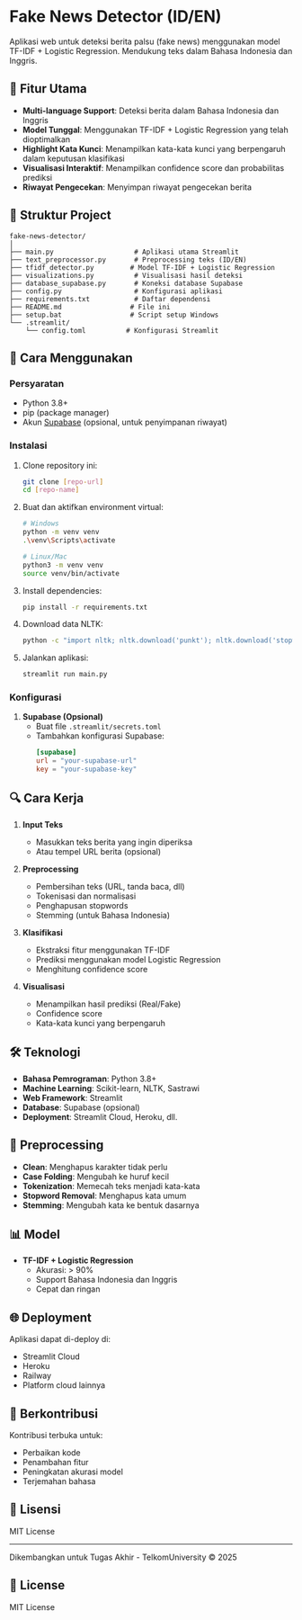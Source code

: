 # Fake News Detector (ID/EN)

Aplikasi web untuk deteksi berita palsu (fake news) menggunakan model TF-IDF + Logistic Regression. Mendukung teks dalam Bahasa Indonesia dan Inggris.

## 🌟 Fitur Utama

- **Multi-language Support**: Deteksi berita dalam Bahasa Indonesia dan Inggris
- **Model Tunggal**: Menggunakan TF-IDF + Logistic Regression yang telah dioptimalkan
- **Highlight Kata Kunci**: Menampilkan kata-kata kunci yang berpengaruh dalam keputusan klasifikasi
- **Visualisasi Interaktif**: Menampilkan confidence score dan probabilitas prediksi
- **Riwayat Pengecekan**: Menyimpan riwayat pengecekan berita

## 📁 Struktur Project

```
fake-news-detector/
│
├── main.py                    # Aplikasi utama Streamlit
├── text_preprocessor.py       # Preprocessing teks (ID/EN)
├── tfidf_detector.py         # Model TF-IDF + Logistic Regression
├── visualizations.py          # Visualisasi hasil deteksi
├── database_supabase.py       # Koneksi database Supabase
├── config.py                  # Konfigurasi aplikasi
├── requirements.txt           # Daftar dependensi
├── README.md                 # File ini
├── setup.bat                 # Script setup Windows
└── .streamlit/
    └── config.toml          # Konfigurasi Streamlit
```

## 🚀 Cara Menggunakan

### Persyaratan
- Python 3.8+
- pip (package manager)
- Akun [Supabase](https://supabase.com) (opsional, untuk penyimpanan riwayat)

### Instalasi

1. Clone repository ini:
   ```bash
   git clone [repo-url]
   cd [repo-name]
   ```

2. Buat dan aktifkan environment virtual:
   ```bash
   # Windows
   python -m venv venv
   .\venv\Scripts\activate
   
   # Linux/Mac
   python3 -m venv venv
   source venv/bin/activate
   ```

3. Install dependencies:
   ```bash
   pip install -r requirements.txt
   ```

4. Download data NLTK:
   ```bash
   python -c "import nltk; nltk.download('punkt'); nltk.download('stopwords'); nltk.download('wordnet')"
   ```

5. Jalankan aplikasi:
   ```bash
   streamlit run main.py
   ```

### Konfigurasi

1. **Supabase (Opsional)**
   - Buat file `.streamlit/secrets.toml`
   - Tambahkan konfigurasi Supabase:
     ```toml
     [supabase]
     url = "your-supabase-url"
     key = "your-supabase-key"
     ```

## 🔍 Cara Kerja

1. **Input Teks**
   - Masukkan teks berita yang ingin diperiksa
   - Atau tempel URL berita (opsional)

2. **Preprocessing**
   - Pembersihan teks (URL, tanda baca, dll)
   - Tokenisasi dan normalisasi
   - Penghapusan stopwords
   - Stemming (untuk Bahasa Indonesia)

3. **Klasifikasi**
   - Ekstraksi fitur menggunakan TF-IDF
   - Prediksi menggunakan model Logistic Regression
   - Menghitung confidence score

4. **Visualisasi**
   - Menampilkan hasil prediksi (Real/Fake)
   - Confidence score
   - Kata-kata kunci yang berpengaruh

## 🛠️ Teknologi

- **Bahasa Pemrograman**: Python 3.8+
- **Machine Learning**: Scikit-learn, NLTK, Sastrawi
- **Web Framework**: Streamlit
- **Database**: Supabase (opsional)
- **Deployment**: Streamlit Cloud, Heroku, dll.

## 🔧 Preprocessing

- **Clean**: Menghapus karakter tidak perlu
- **Case Folding**: Mengubah ke huruf kecil
- **Tokenization**: Memecah teks menjadi kata-kata
- **Stopword Removal**: Menghapus kata umum
- **Stemming**: Mengubah kata ke bentuk dasarnya

## 📊 Model

- **TF-IDF + Logistic Regression**
  - Akurasi: > 90%
  - Support Bahasa Indonesia dan Inggris
  - Cepat dan ringan

## 🌐 Deployment

Aplikasi dapat di-deploy di:
- Streamlit Cloud
- Heroku
- Railway
- Platform cloud lainnya

## 🤝 Berkontribusi

Kontribusi terbuka untuk:
- Perbaikan kode
- Penambahan fitur
- Peningkatan akurasi model
- Terjemahan bahasa

## 📜 Lisensi

MIT License

---

Dikembangkan untuk Tugas Akhir - TelkomUniversity © 2025

## 📄 License

MIT License
